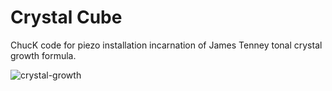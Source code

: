 Crystal Cube
===========

ChucK code for piezo installation incarnation of James Tenney tonal crystal growth formula.

![crystal-growth](https://github.com/clarkenciel/crystal-cube/blob/master/crystal-growth.png)
